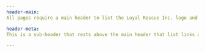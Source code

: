 ```yaml
---
header-main:
All pages require a main header to list the Loyal Rescue Inc. logo and the important navigation sections.

header-meta:
This is a sub-header that rests above the main header that list links associated with the website yet are not directly on the site itself. (ie. any form of social media and forms of contacting Loyal Rescue Inc.)

---
```

